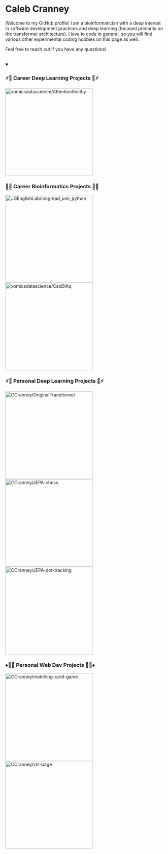 # Caleb Cranney

<p align="left">
  Welcome to my GitHub profile! I am a bioinformatician with a deep interest in software development practices and deep learning (focused primarily on the transformer architecture). I love to code in general, so you will find various other experimental coding hobbies on this page as well. 
  
  Feel free to reach out if you have any questions!
</p>
<br/>

<details open>
  <summary><h3>⚡️🧠 Career Deep Learning Projects 🧠⚡️</h3></summary>

  <!-- Repo info cards - https://github.com/anuraghazra/github-readme-stats -->
  <!-- Small repo cards (fork) - https://github.com/DenverCoder1/github-readme-stats -->
  <p align="left">
    <a href="https://github.com/xomicsdatascience/AttentionSmithy" target="_blank"><img width="275" src="https://denvercoder1-github-readme-stats.vercel.app/api/pin/?username=xomicsdatascience&repo=AttentionSmithy&theme=transparent&bg_color=1F222E&title_color=00C9B1&text_color=82ACF9&hide_border=false&icon_color=B792EB" alt="xomicsdatascience/AttentionSmithy">    
    </a>
  </p>
  <summary><h3>🦠🧬 Career Bioinformatics Projects 🧬🦠</h3></summary>

  <!-- Repo info cards - https://github.com/anuraghazra/github-readme-stats -->
  <!-- Small repo cards (fork) - https://github.com/DenverCoder1/github-readme-stats -->
  <p align="left">
    <a href="https://github.com/JGEnglishLab/longread_umi_python" target="_blank"><img width="275" src="https://denvercoder1-github-readme-stats.vercel.app/api/pin/?username=JGEnglishLab&repo=longread_umi_python&theme=transparent&bg_color=1F222E&title_color=00C9B1&text_color=82ACF9&hide_border=false&icon_color=B792EB" alt="JGEnglishLab/longread_umi_python">    
    </a>
    <a href="https://github.com/xomicsdatascience/CsoDIAq" target="_blank"><img width="275" src="https://denvercoder1-github-readme-stats.vercel.app/api/pin/?username=xomicsdatascience&repo=CsoDIAq&theme=transparent&bg_color=1F222E&title_color=00C9B1&text_color=82ACF9&hide_border=false&icon_color=B792EB" alt="xomicsdatascience/CsoDIAq">    
    </a>
  </p>

  <summary><h3>⚡️🧠 Personal Deep Learning Projects 🧠⚡️</h3></summary>
  <p align="left">
    <a href="https://github.com/CCranney/OriginalTransformer" target="_blank"><img width="275" src="https://denvercoder1-github-readme-stats.vercel.app/api/pin/?username=CCranney&repo=OriginalTransformer&theme=transparent&bg_color=1F222E&title_color=00C9B1&text_color=82ACF9&hide_border=false&icon_color=B792EB" alt="CCranney/OriginalTransformer">    
    </a>
    <a href="https://github.com/CCranney/JEPA-chess" target="_blank"><img width="275" src="https://denvercoder1-github-readme-stats.vercel.app/api/pin/?username=CCranney&repo=JEPA-chess&theme=transparent&bg_color=1F222E&title_color=00C9B1&text_color=82ACF9&hide_border=false&icon_color=B792EB" alt="CCranney/JEPA-chess">    
    </a>    
    <a href="https://github.com/CCranney/JEPA-dot-tracking" target="_blank"><img width="275" src="https://denvercoder1-github-readme-stats.vercel.app/api/pin/?username=CCranney&repo=JEPA-dot-tracking&theme=transparent&bg_color=1F222E&title_color=00C9B1&text_color=82ACF9&hide_border=false&icon_color=B792EB" alt="CCranney/JEPA-dot-tracking">    
    </a>
  </p>
  <summary><h3>♦️👨‍💻 Personal Web Dev Projects 👨‍💻♦️</h3></summary>
  <p align="left">
    <a href="https://github.com/CCranney/matching-card-game" target="_blank"><img width="275" src="https://denvercoder1-github-readme-stats.vercel.app/api/pin/?username=CCranney&repo=matching-card-game&theme=transparent&bg_color=1F222E&title_color=00C9B1&text_color=82ACF9&hide_border=false&icon_color=B792EB" alt="CCranney/matching-card-game">    
    </a>
    <a href="https://github.com/CCranney/viz-page" target="_blank"><img width="275" src="https://denvercoder1-github-readme-stats.vercel.app/api/pin/?username=CCranney&repo=viz-page&theme=transparent&bg_color=1F222E&title_color=00C9B1&text_color=82ACF9&hide_border=false&icon_color=B792EB" alt="CCranney/viz-page">    
    </a>    
  </p>

</details>

<!--
**CCranney/CCranney** is a ✨ _special_ ✨ repository because its `README.md` (this file) appears on your GitHub profile.

Here are some ideas to get you started:

- 🔭 I’m currently working on ...
- 🌱 I’m currently learning ...
- 👯 I’m looking to collaborate on ...
- 🤔 I’m looking for help with ...
- 💬 Ask me about ...
- 📫 How to reach me: ...
- 😄 Pronouns: ...
- ⚡ Fun fact: ...
-->
